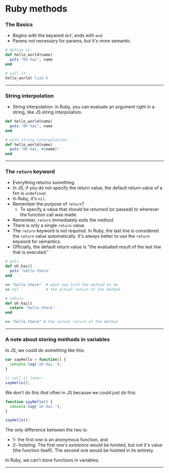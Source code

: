 
# Ruby methods


### The Basics
- Begins with the keyword `def`; ends with `end`
- Parens not necessary for params, but it's more semantic.

```rb
# define it:
def hello_world(name)
  puts "Oh hai", name
end

# call it:
hello_world('liza')
```


---


### String interpolation
- String interpolation: in Ruby, you can evaluate an argument right in a string, like JS string interpolation.

```ruby
def hello_world(name)
  puts "Oh hai", name
end

# with string interpolation:
def hello_world(name)
  puts "Oh hai, #{name}"
end
```


---


### The `return` keyword
- Everything returns something.
- In JS, if you do not specify the return value, the default return value of a fxn is `undefined`.
- In Ruby, it's `nil`.
- Remember the purpose of `return`?
  - To specify a value that should be *returned* (or passed) to wherever the function call was made.
- Remember, `return` immediately exits the method.
- There is only a single `return` value.
- The `return` keyword is not required. In Ruby, the last line is considered the `return` value automatically. It's always better to use the `return` keyword for semantics.
- Officially, the default return value is "the evaluated result of the last line that is executed."


```rb
# puts
def oh_hai()
  puts 'hello there'
end

=> "hello there"  # what you told the method to do
=> nil            # the actual return of the method

# return
def oh_hai()
  return 'hello there'
end

=> "hello there" # the actual return of the method
```


---


### A note about storing methods in variables
In JS, we could do something like this:

```js
var sayHello = function() {
  console.log('oh hai.');
}

// call it later:
sayHello();
```


We don't do this *that* often in JS because we could just do this:


```js
function sayHello() {
  console.log('oh hai.');
}

sayHello();
```


The only difference between the two is:
- 1- the first one is an anonymous function, and
- 2- hoisting. The first one's *existence* would be hoisted, but not it's value (the function itself). The second one would be hoisted in its entirety.


In Ruby, we can't store functions in variables.


---















#
